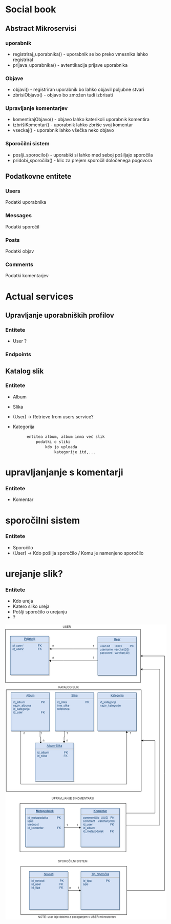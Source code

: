# Social book

## Abstract Mikroservisi

### uporabnik
* registriraj_uporabnika() - uporabnik se bo preko vmesnika lahko registriral
* prijava_uporabnika() - avtentikacija prijave uporabnika

### Objave
* objavi() - registriran uporabnik bo lahko objavil poljubne stvari
* zbrisiObjavo() - objavo bo zmožen tudi izbrisati

### Upravljanje komentarjev
* komentirajObjavo() - objavo lahko katerikoli uporabnik komentira
* izbrišiKomentar() - uporabnik lahko zbriše svoj komentar
* vseckaj() - uporabnik lahko všečka neko objavo

### Sporočilni sistem
* poslji_sporocilo() - uporabiki si lahko med seboj pošiljajo sporočila
* pridobi_sporočila() - klic za prejem sporočil določenega pogovora

## Podatkovne entitete

### Users
Podatki uporabnika

### Messages
Podatki sporočil

### Posts
Podatki objav

### Comments
Podatki komentarjev



# Actual services 
## Upravljanje uporabniških profilov
### Entitete
* User
?
### Endpoints


## Katalog slik
### Entitete
* Album
* Slika
* (User) -> Retrieve from users service?
* Kategorija
			
			entitea album, album inma več slik
				podatki o sliki
					kdo jo uploada 
						kategorije itd,...


# upravljanjanje s komentarji
### Entitete
* Komentar

# sporočilni sistem
### Entitete
* Sporočilo
* (User) -> Kdo pošilja sporočilo / Komu je namenjeno sporočilo

# urejanje slik?
### Entitete
* Kdo ureja
* Katero sliko ureja
* Pošlji sporočilo o urejanju
* ?

![alt text](https://raw.githubusercontent.com/social-book/service-docs/master/Social%20Book.png)
